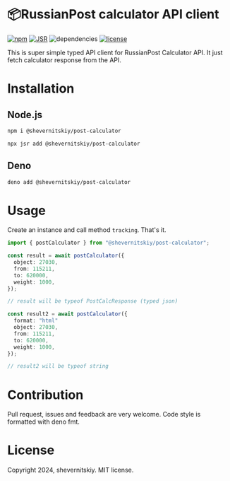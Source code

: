 # 📦RussianPost calculator API client

[![npm](https://img.shields.io/npm/v/@shevernitskiy/post-calculator?logo=npm&style=flat&labelColor=000)](https://www.npmjs.com/package/@shevernitskiy/post-calculator)
[![JSR](https://jsr.io/badges/@shevernitskiy/post-calculator)](https://jsr.io/@shevernitskiy/post-calculator)
![dependencies](https://img.shields.io/badge/dependencies-0-green?style=flat&labelColor=000)
[![license](https://img.shields.io/github/license/shevernitskiy/post-calculator?style=flat&labelColor=000)](https://github.com/shevernitskiy/post-calculator/blob/main/LICENSE)

This is super simple typed API client for RussianPost Calculator API.
It just fetch calculator response from the API.

# Installation

## Node.js

```sh
npm i @shevernitskiy/post-calculator
```

```sh
npx jsr add @shevernitskiy/post-calculator
```

## Deno

```sh
deno add @shevernitskiy/post-calculator
```

# Usage

Create an instance and call method `tracking`. That's it.

```ts
import { postCalculator } from "@shevernitskiy/post-calculator";

const result = await postCalculator({
  object: 27030,
  from: 115211,
  to: 620000,
  weight: 1000,
});

// result will be typeof PostCalcResponse (typed json)

const result2 = await postCalculator({
  format: "html"
  object: 27030,
  from: 115211,
  to: 620000,
  weight: 1000,
});

// result2 will be typeof string
```

# Contribution

Pull request, issues and feedback are very welcome. Code style is formatted with deno fmt.

# License

Copyright 2024, shevernitskiy. MIT license.

